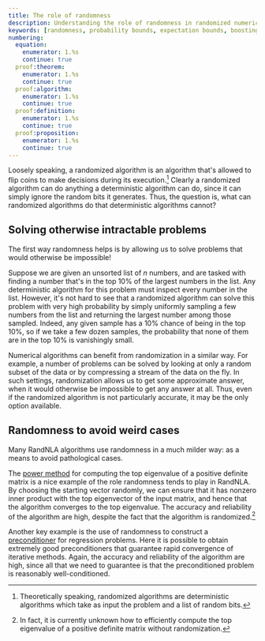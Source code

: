 ```yaml
---
title: The role of randomness
description: Understanding the role of randomness in randomized numerical linear algebra algorithms, including expectation bounds, probability bounds, and boosting techniques
keywords: [randomness, probability bounds, expectation bounds, boosting, tail bounds, Markov inequality, randomized algorithms]
numbering:
  equation:
    enumerator: 1.%s
    continue: true
  proof:theorem:
    enumerator: 1.%s
    continue: true
  proof:algorithm:
    enumerator: 1.%s
    continue: true
  proof:definition:
    enumerator: 1.%s
    continue: true
  proof:proposition:
    enumerator: 1.%s
    continue: true
---
```


Loosely speaking, a randomized algorithm is an algorithm that's allowed to flip coins to make decisions during its execution.[^randalg]
Clearly a randomized algorithm can do anything a deterministic algorithm can do, since it can simply ignore the random bits it generates.
Thus, the question is, what can randomized algorithms do that deterministic algorithms cannot?

[^randalg]: Theoretically speaking, randomized algorithms are deterministic algorithms which take as input the problem and a list of random bits.
[^deterministic]: modern computers (which make use of parallelism) are also non-deterministic due to [race-conditions](https://en.wikipedia.org/wiki/Race_condition).


## Solving otherwise intractable problems

The first way randomness helps is by allowing us to solve problems that would otherwise be impossible! 

Suppose we are given an unsorted list of $n$ numbers, and are tasked with finding a number that's in the top 10\% of the largest numbers in the list.
Any deterministic algorithm for this problem must inspect every number in the list.
However, it's not hard to see that a randomized algorithm can solve this problem with very high probability by simply uniformly sampling a few numbers from the list and returning the largest number among those sampled.
Indeed, any given sample has a 10\% chance of being in the top 10\%, so if we take a few dozen samples, the probability that none of them are in the top 10\% is vanishingly small.

Numerical algorithms can benefit from randomization in a similar way. 
For example, a number of problems can be solved by looking at only a random subset of the data or by compressing a stream of the data on the fly.
In such settings, randomization allows us to get some approximate answer, when it would otherwise be impossible to get any answer at all.
Thus, even if the randomized algorithm is not particularly accurate, it may be the only option available.



## Randomness to avoid weird cases

Many RandNLA algorithms use randomness in a much milder way: as a means to avoid pathological cases.

The [power method](https://en.wikipedia.org/wiki/Power_iteration) for computing the top eigenvalue of a positive definite matrix is a nice example of the role randomness tends to play in RandNLA.
By choosing the starting vector randomly, we can ensure that it has nonzero inner product with the top eigenvector of the input matrix, and hence that the algorithm converges to the top eigenvalue.
The accuracy and reliability of the algorithm are high, despite the fact that the algorithm is randomized.[^power-method]

[^power-method]: In fact, it is currently unknown how to efficiently compute the top eigenvalue of a positive definite matrix without randomization.

Another key example is the use of randomness to construct a [preconditioner](https://en.wikipedia.org/wiki/Preconditioner) for regression problems. 
Here it is possible to obtain extremely good preconditioners that guarantee rapid convergence of iterative methods.
Again, the accuracy and reliability of the algorithm are high, since all that we need to guarantee is that the preconditioned problem is reasonably well-conditioned.




